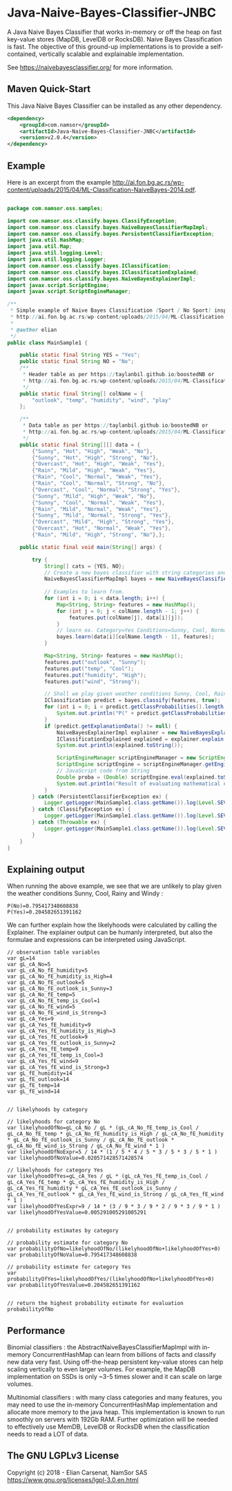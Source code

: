 # Java-Naive-Bayes-Classifier-JNBC
A Java Naive Bayes Classifier that works in-memory or off the heap on fast key-value stores (MapDB, LevelDB or RocksDB). Naive Bayes Classification is fast. The objective of this ground-up implementations is to provide a self-contained, vertically scalable and explainable implementation.  

See https://naivebayesclassifier.org/ for more information.


Maven Quick-Start
------------------

This Java Naive Bayes Classifier can be installed as any other dependency.

```xml
<dependency>
    <groupId>com.namsor</groupId>
    <artifactId>Java-Naive-Bayes-Classifier-JNBC</artifactId>
    <version>v2.0.4</version>
</dependency>
```

Example
------------------

Here is an excerpt from the example http://ai.fon.bg.ac.rs/wp-content/uploads/2015/04/ML-Classification-NaiveBayes-2014.pdf. 

```java

package com.namsor.oss.samples;

import com.namsor.oss.classify.bayes.ClassifyException;
import com.namsor.oss.classify.bayes.NaiveBayesClassifierMapImpl;
import com.namsor.oss.classify.bayes.PersistentClassifierException;
import java.util.HashMap;
import java.util.Map;
import java.util.logging.Level;
import java.util.logging.Logger;
import com.namsor.oss.classify.bayes.IClassification;
import com.namsor.oss.classify.bayes.IClassificationExplained;
import com.namsor.oss.classify.bayes.NaiveBayesExplainerImpl;
import javax.script.ScriptEngine;
import javax.script.ScriptEngineManager;

/**
 * Simple example of Naive Bayes Classification (Sport / No Sport) inspired by
 * http://ai.fon.bg.ac.rs/wp-content/uploads/2015/04/ML-Classification-NaiveBayes-2014.pdf
 *
 * @author elian
 */
public class MainSample1 {

    public static final String YES = "Yes";
    public static final String NO = "No";
    /**
     * Header table as per https://taylanbil.github.io/boostedNB or
     * http://ai.fon.bg.ac.rs/wp-content/uploads/2015/04/ML-Classification-NaiveBayes-2014.pdf
     */
    public static final String[] colName = {
        "outlook", "temp", "humidity", "wind", "play"
    };

    /**
     * Data table as per https://taylanbil.github.io/boostedNB or
     * http://ai.fon.bg.ac.rs/wp-content/uploads/2015/04/ML-Classification-NaiveBayes-2014.pdf
     */
    public static final String[][] data = {
        {"Sunny", "Hot", "High", "Weak", "No"},
        {"Sunny", "Hot", "High", "Strong", "No"},
        {"Overcast", "Hot", "High", "Weak", "Yes"},
        {"Rain", "Mild", "High", "Weak", "Yes"},
        {"Rain", "Cool", "Normal", "Weak", "Yes"},
        {"Rain", "Cool", "Normal", "Strong", "No"},
        {"Overcast", "Cool", "Normal", "Strong", "Yes"},
        {"Sunny", "Mild", "High", "Weak", "No"},
        {"Sunny", "Cool", "Normal", "Weak", "Yes"},
        {"Rain", "Mild", "Normal", "Weak", "Yes"},
        {"Sunny", "Mild", "Normal", "Strong", "Yes"},
        {"Overcast", "Mild", "High", "Strong", "Yes"},
        {"Overcast", "Hot", "Normal", "Weak", "Yes"},
        {"Rain", "Mild", "High", "Strong", "No"},};

    public static final void main(String[] args) {

        try {
            String[] cats = {YES, NO};
            // Create a new bayes classifier with string categories and string features.
            NaiveBayesClassifierMapImpl bayes = new NaiveBayesClassifierMapImpl("tennis", cats);
            
            // Examples to learn from.
            for (int i = 0; i < data.length; i++) {
                Map<String, String> features = new HashMap();
                for (int j = 0; j < colName.length - 1; j++) {
                    features.put(colName[j], data[i][j]);
                }
                // learn ex. Category=Yes Conditions=Sunny, Cool, Normal and Weak.
                bayes.learn(data[i][colName.length - 1], features);
            }

            Map<String, String> features = new HashMap();
            features.put("outlook", "Sunny");
            features.put("temp", "Cool");
            features.put("humidity", "High");
            features.put("wind", "Strong");

            // Shall we play given weather conditions Sunny, Cool, Rainy and Windy ?
            IClassification predict = bayes.classify(features, true);
            for (int i = 0; i < predict.getClassProbabilities().length; i++) {
                System.out.println("P(" + predict.getClassProbabilities()[i].getCategory() + ")=" + predict.getClassProbabilities()[i].getProbability());
            }
            if (predict.getExplanationData() != null) {
                NaiveBayesExplainerImpl explainer = new NaiveBayesExplainerImpl();
                IClassificationExplained explained = explainer.explain(predict);
                System.out.println(explained.toString());

                ScriptEngineManager scriptEngineManager = new ScriptEngineManager();
                ScriptEngine scriptEngine = scriptEngineManager.getEngineByName("JavaScript");
                // JavaScript code from String
                Double proba = (Double) scriptEngine.eval(explained.toString());
                System.out.println("Result of evaluating mathematical expressions in String = " + proba);
            }
        } catch (PersistentClassifierException ex) {
            Logger.getLogger(MainSample1.class.getName()).log(Level.SEVERE, null, ex);
        } catch (ClassifyException ex) {
            Logger.getLogger(MainSample1.class.getName()).log(Level.SEVERE, null, ex);
        } catch (Throwable ex) {
            Logger.getLogger(MainSample1.class.getName()).log(Level.SEVERE, null, ex);
        }
    }
}

```
Explaining output 
------------------
When running the above example, we see that we are unlikely to play given the weather conditions Sunny, Cool, Rainy and Windy :
```
P(No)=0.795417348608838
P(Yes)=0.204582651391162
```
We can further explain how the likelyhoods were calculated by calling the Explainer. The explainer output can be humanly interpreted, but also the formulae and expressions can be interpreted using JavaScript. 

```
// observation table variables 
var gL=14
var gL_cA_No=5
var gL_cA_No_fE_humidity=5
var gL_cA_No_fE_humidity_is_High=4
var gL_cA_No_fE_outlook=5
var gL_cA_No_fE_outlook_is_Sunny=3
var gL_cA_No_fE_temp=5
var gL_cA_No_fE_temp_is_Cool=1
var gL_cA_No_fE_wind=5
var gL_cA_No_fE_wind_is_Strong=3
var gL_cA_Yes=9
var gL_cA_Yes_fE_humidity=9
var gL_cA_Yes_fE_humidity_is_High=3
var gL_cA_Yes_fE_outlook=9
var gL_cA_Yes_fE_outlook_is_Sunny=2
var gL_cA_Yes_fE_temp=9
var gL_cA_Yes_fE_temp_is_Cool=3
var gL_cA_Yes_fE_wind=9
var gL_cA_Yes_fE_wind_is_Strong=3
var gL_fE_humidity=14
var gL_fE_outlook=14
var gL_fE_temp=14
var gL_fE_wind=14


// likelyhoods by category 

// likelyhoods for category No
var likelyhoodOfNo=gL_cA_No / gL * (gL_cA_No_fE_temp_is_Cool / gL_cA_No_fE_temp * gL_cA_No_fE_humidity_is_High / gL_cA_No_fE_humidity * gL_cA_No_fE_outlook_is_Sunny / gL_cA_No_fE_outlook * gL_cA_No_fE_wind_is_Strong / gL_cA_No_fE_wind * 1 )
var likelyhoodOfNoExpr=5 / 14 * (1 / 5 * 4 / 5 * 3 / 5 * 3 / 5 * 1 )
var likelyhoodOfNoValue=0.020571428571428574

// likelyhoods for category Yes
var likelyhoodOfYes=gL_cA_Yes / gL * (gL_cA_Yes_fE_temp_is_Cool / gL_cA_Yes_fE_temp * gL_cA_Yes_fE_humidity_is_High / gL_cA_Yes_fE_humidity * gL_cA_Yes_fE_outlook_is_Sunny / gL_cA_Yes_fE_outlook * gL_cA_Yes_fE_wind_is_Strong / gL_cA_Yes_fE_wind * 1 )
var likelyhoodOfYesExpr=9 / 14 * (3 / 9 * 3 / 9 * 2 / 9 * 3 / 9 * 1 )
var likelyhoodOfYesValue=0.005291005291005291


// probability estimates by category 

// probability estimate for category No
var probabilityOfNo=likelyhoodOfNo/(likelyhoodOfNo+likelyhoodOfYes+0)
var probabilityOfNoValue=0.795417348608838

// probability estimate for category Yes
var probabilityOfYes=likelyhoodOfYes/(likelyhoodOfNo+likelyhoodOfYes+0)
var probabilityOfYesValue=0.204582651391162


// return the highest probability estimate for evaluation 
probabilityOfNo
```

Performance 
------------------
Binomial classifiers : the AbstractNaiveBayesClassifierMapImpl with in-memory ConcurrentHashMap can learn from billions of facts and classify new data very fast.
Using off-the-heap persistent key-value stores can help scaling vertically to even larger volumes. For example, the MapDB implementation on SSDs is only ~3-5 times slower and it can scale on large volumes. 

Multinomial classifiers : with many class categories and many features, you may need to use the in-memory ConcurrentHashMap implementation and allocate more memory to the java heap. This implementation is known to run smoothly on servers with 192Gb RAM. 
Further optimization will be needed to effectively use MemDB, LevelDB or RocksDB when the classification needs to read a LOT of data. 


The GNU LGPLv3 License
------------------
Copyright (c) 2018 - Elian Carsenat, NamSor SAS
https://www.gnu.org/licenses/lgpl-3.0.en.html
